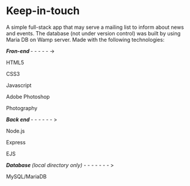 # Keep-in-touch

A simple full-stack app that may serve a mailing list to inform about news and events.
The database (not under version control) was built by using Maria DB on Wamp server.
Made with the following technologies:


<b> <i>Fron-end</i> </b> - - - - - ->
 
 
HTML5

CSS3

Javascript

Adobe Photoshop

Photography




<b> <i>  Back end </i> </b>- - - - - - >
  
Node.js

Express

EJS



 <i> <b> Database </b>(local directory only) </i> - - - - - - - >
 
MySQL/MariaDB
